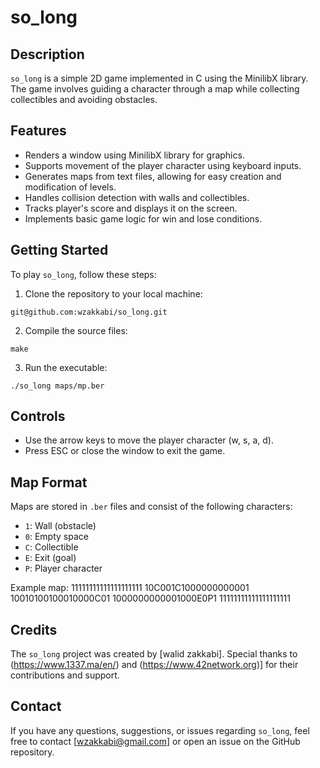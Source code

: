 # so_long

## Description
`so_long` is a simple 2D game implemented in C using the MinilibX library. The game involves guiding a character through a map while collecting collectibles and avoiding obstacles.

## Features
- Renders a window using MinilibX library for graphics.
- Supports movement of the player character using keyboard inputs.
- Generates maps from text files, allowing for easy creation and modification of levels.
- Handles collision detection with walls and collectibles.
- Tracks player's score and displays it on the screen.
- Implements basic game logic for win and lose conditions.

## Getting Started
To play `so_long`, follow these steps:

1. Clone the repository to your local machine:
```shell
git@github.com:wzakkabi/so_long.git
```
2. Compile the source files:
```shell
make
```
3. Run the executable:
```shell
./so_long maps/mp.ber
```

## Controls
- Use the arrow keys to move the player character (w, s, a, d).
- Press ESC or close the window to exit the game.

## Map Format
Maps are stored in `.ber` files and consist of the following characters:
- `1`: Wall (obstacle)
- `0`: Empty space
- `C`: Collectible
- `E`: Exit (goal)
- `P`: Player character

Example map:
11111111111111111111
10C001C1000000000001
10010100100010000C01
1000000000001000E0P1
11111111111111111111

## Credits
The `so_long` project was created by [walid zakkabi]. Special thanks to (https://www.1337.ma/en/) and (https://www.42network.org)] for their contributions and support.

## Contact
If you have any questions, suggestions, or issues regarding `so_long`, feel free to contact [wzakkabi@gmail.com] or open an issue on the GitHub repository.
